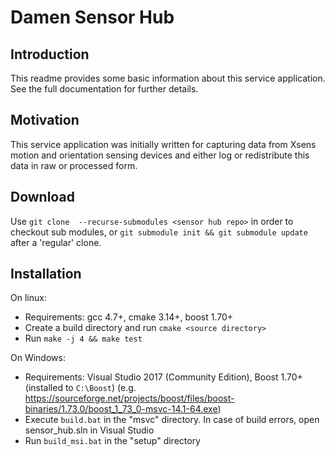 Damen Sensor Hub
================

Introduction
------------

This readme provides some basic information about this service application. See the full documentation for further details.


Motivation
----------

This service application was initially written for capturing data from Xsens motion and orientation sensing devices and either log or redistribute this data in raw or processed form. 

Download
--------

Use `git clone  --recurse-submodules <sensor hub repo>` in order to checkout sub modules, or `git submodule init && git submodule update` after a 'regular' clone.

Installation
------------

On linux:
* Requirements: gcc 4.7+, cmake 3.14+, boost 1.70+
* Create a build directory and run ``cmake <source directory>``
* Run ``make -j 4 && make test``

On Windows:
* Requirements: Visual Studio 2017 (Community Edition),  Boost 1.70+ (installed to `C:\Boost`)
  (e.g. https://sourceforge.net/projects/boost/files/boost-binaries/1.73.0/boost_1_73_0-msvc-14.1-64.exe)
* Execute ``build.bat`` in the "msvc" directory. In case of build errors, open sensor_hub.sln in Visual Studio
* Run ``build_msi.bat`` in the "setup" directory


